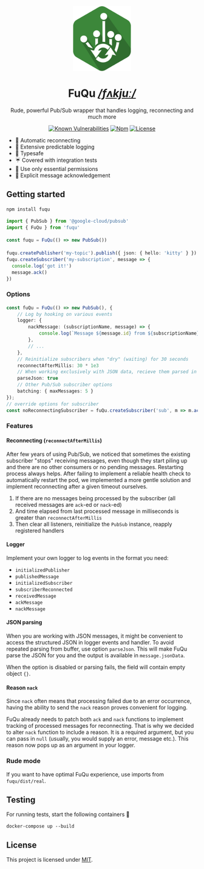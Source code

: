 <div align="center">


<img src="./resources/logo.png" height="170"/>

# FuQu _[/fʌkjuː/](https://en.wikipedia.org/wiki/Help:IPA/English)_

Rude, powerful Pub/Sub wrapper that handles logging, reconnecting and much more

[![Known Vulnerabilities](https://img.shields.io/snyk/vulnerabilities/github/AckeeCZ/fuqu.svg?style=flat-square)](https://snyk.io/test/github/AckeeCZ/fuqu)
[![Npm](https://img.shields.io/npm/v/fuqu.svg?style=flat-square)](https://www.npmjs.com/package/fuqu)
[![License](https://img.shields.io/github/license/AckeeCZ/fuqu.svg?style=flat-square)](https://github.com/AckeeCZ/fuqu/blob/master/LICENSE)


</div>

- 💓 Automatic reconnecting
- 📨 Extensive predictable logging
- 💙 Typesafe
- ☔ Covered with integration tests
- 🔑 Use only essential permissions
- 🚦 Explicit message acknowledgement

## Getting started

```bash
npm install fuqu
```

```typescript
import { PubSub } from '@google-cloud/pubsub'
import { FuQu } from 'fuqu'

const fuqu = FuQu(() => new PubSub())

fuqu.createPublisher('my-topic').publish({ json: { hello: 'kitty' } })
fuqu.createSubscriber('my-subscription', message => {
  console.log('got it!')
  message.ack()
})
```

### Options
```typescript
const fuQu = FuQu(() => new PubSub(), {
    // Log by hooking on various events
    logger: {
        nackMessage: (subscriptionName, message) => {
            console.log(`Message ${message.id} from ${subscriptionName} NACKed`)
        },
        // ...
    },
    // Reinitialize subscribers when "dry" (waiting) for 30 seconds
    reconnectAfterMillis: 30 * 1e3
    // When working exclusively with JSON data, recieve them parsed in logger events and handlers
    parseJson: true
    // Other Pub/Sub subscriber options
    batching: { maxMessages: 5 }
});
// override options for subscriber
const noReconnectingSubscriber = fuQu.createSubscriber('sub', m => m.ack(), { reconnectAfterMillis: 0 })
```

### Features
#### Reconnecting (`reconnectAfterMillis`)
After few years of using Pub/Sub, we noticed that sometimes the existing subscriber "stops" receiving messages, even though they start piling up and there are no other consumers or no pending messages. Restarting process always helps. After failing to implement a reliable health check to automatically restart the pod, we implemented a more gentle solution and implement reconnecting after a given timeout ourselves.

1. If there are no messages being processed by the subscriber (all received messages are `ack`-ed or `nack`-ed)
2. And time elapsed from last processed message in milliseconds is greater than `reconnectAfterMillis`
3. Then clear all listeners, reinitialize the `PubSub` instance, reapply registered handlers

#### Logger
Implement your own logger to log events in the format you need:

- `initializedPublisher`
- `publishedMessage`
- `initializedSubscriber`
- `subscriberReconnected`
- `receivedMessage`
- `ackMessage`
- `nackMessage`

#### JSON parsing
When you are working with JSON messages, it might be convenient to access the structured JSON in logger events and handler. To avoid repeated parsing from buffer, use option `parseJson`. This will make FuQu parse the JSON for you and the output is available in `message.jsonData`.

When the option is disabled or parsing fails, the field will contain empty object `{}`.

#### Reason `nack`

Since `nack` often means that processing failed due to an error occurrence, having the ability to send the `nack` reason proves convenient for logging.

FuQu already needs to patch both `ack` and `nack` functions to implement tracking of processed messages for reconnecting. That is why we decided to alter `nack` function to include a reason. It is a required argument, but you can pass in `null` (usually, you would supply an error, message etc.). This reason now pops up as an argument in your logger.

### Rude mode
If you want to have optimal FuQu experience, use imports from `fuqu/dist/real`.

## Testing

For running tests, start the following containers 🐳

```
docker-compose up --build
```

## License

This project is licensed under [MIT](./LICENSE).
